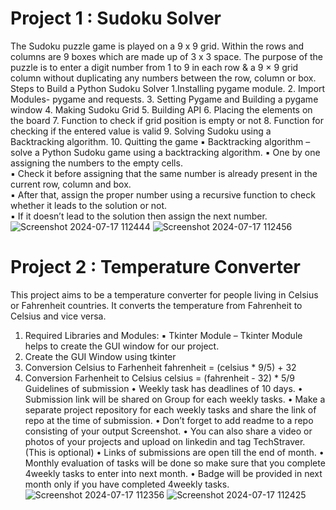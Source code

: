 # Project 1 : Sudoku Solver  
The Sudoku  puzzle game is played on a 9 x 9 grid. Within the 
rows and columns are 9 boxes which are made up of 3 x 3 space. 
The purpose of the  puzzle is to enter a digit number from 1 to 9 
in each row & a 9 × 9 grid column without duplicating any 
numbers between the row, column or box.  
Steps to Build a Python Sudoku Solver 
1.Installing  pygame module. 
2. Import Modules- pygame and requests. 
3. Setting Pygame and Building a pygame window 
4. Making Sudoku Grid 
5. Building API 
6. Placing the elements on the board 
7. Function to check if grid position is empty or not 
8. Function for checking if the entered value is valid 
9. Solving Sudoku using a Backtracking algorithm. 
10. Quitting the game 
▪ Backtracking algorithm – solve a  Python Sudoku game 
using a backtracking algorithm. 
▪ One by one  assigning the numbers to the empty cells.  
▪ Check it before assigning that the same number is 
already present in the current row, column and box.  
▪ After that, assign the proper number using a 
recursive function to check whether it leads to the 
solution or not.  
▪ If it doesn’t lead to the solution then assign the next 
number. 
![Screenshot 2024-07-17 112444](https://github.com/user-attachments/assets/1a2975bd-ce9a-4d67-8819-d74239efb90b)
![Screenshot 2024-07-17 112456](https://github.com/user-attachments/assets/69123a57-90fc-4075-a7aa-07727e526e02)
# Project 2 : Temperature Converter 
This project aims to be a temperature converter for people 
living in Celsius or Fahrenheit countries. It converts the 
temperature from Fahrenheit to Celsius and vice versa. 
1. Required Libraries and Modules: 
▪ Tkinter Module – Tkinter Module helps to create the GUI 
window for our project. 
2. Create the GUI Window using tkinter 
3. Conversion Celsius to Farhenheit 
fahrenheit = (celsius * 9/5) + 32 
4. Conversion Farhenheit to Celsius 
celsius = (fahrenheit - 32) * 5/9 
Guidelines of submission 
• Weekly task has deadlines of 10 days. 
• Submission link will be shared on Group for each weekly tasks. 
• Make a separate project repository for each weekly tasks and share the 
link of repo at the time of submission. 
• Don’t forget to add readme to a repo consisting of your output 
Screenshot. 
• You can also share a video or photos  of your projects  and upload on 
linkedin and tag TechStraver. 
(This is optional) 
• Links of submissions are open till the end of month. 
• Monthly evaluation of tasks will be done so make sure that you complete 
4weekly tasks to enter into next month. 
• Badge will be provided in next month only if you have completed 
4weekly tasks.
![Screenshot 2024-07-17 112356](https://github.com/user-attachments/assets/b1c2829c-dd3d-4fdd-906c-0c0a51ac2dbd)
![Screenshot 2024-07-17 112425](https://github.com/user-attachments/assets/0375a428-4673-4929-8c72-1fed544e4e7a)
